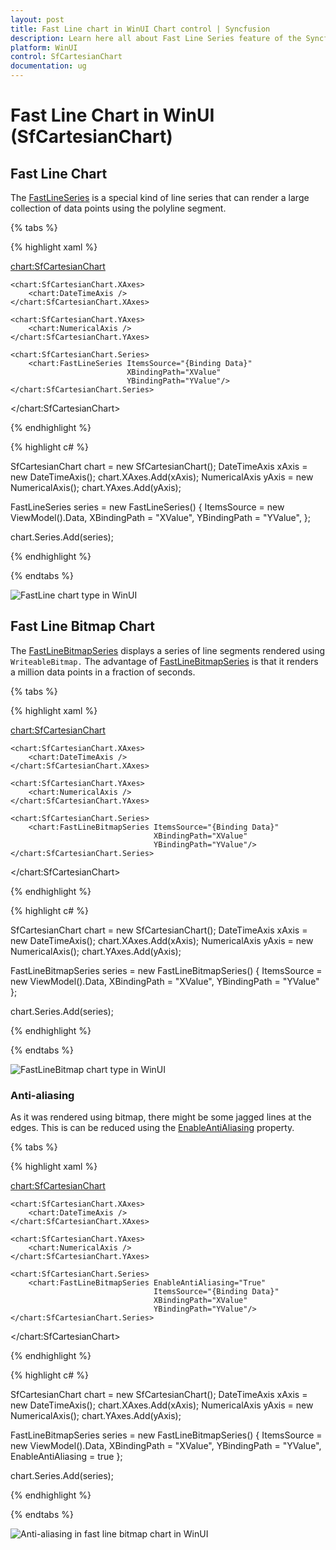 ```yaml
---
layout: post
title: Fast Line chart in WinUI Chart control | Syncfusion
description: Learn here all about Fast Line Series feature of the Syncfusion WinUI Chart control(SfCartesianChart) and more.
platform: WinUI
control: SfCartesianChart
documentation: ug
---
```


# Fast Line Chart in WinUI (SfCartesianChart)

## Fast Line Chart

The [FastLineSeries](https://help.syncfusion.com/cr/winui/Syncfusion.UI.Xaml.Charts.FastLineSeries.html) is a special kind of line series that can render a large collection of data points using the polyline segment. 

{% tabs %}

{% highlight xaml %}

<chart:SfCartesianChart>

    <chart:SfCartesianChart.XAxes>
        <chart:DateTimeAxis />
    </chart:SfCartesianChart.XAxes>

    <chart:SfCartesianChart.YAxes>
        <chart:NumericalAxis />
    </chart:SfCartesianChart.YAxes>  

    <chart:SfCartesianChart.Series>
        <chart:FastLineSeries ItemsSource="{Binding Data}" 
                              XBindingPath="XValue" 
                              YBindingPath="YValue"/>
    </chart:SfCartesianChart.Series>
</chart:SfCartesianChart>

{% endhighlight %}

{% highlight c# %}

SfCartesianChart chart = new SfCartesianChart();
DateTimeAxis xAxis = new DateTimeAxis();
chart.XAxes.Add(xAxis);
NumericalAxis yAxis = new NumericalAxis();
chart.YAxes.Add(yAxis);

FastLineSeries series = new FastLineSeries()
{
    ItemsSource = new ViewModel().Data,
    XBindingPath = "XValue",
    YBindingPath = "YValue",
};

chart.Series.Add(series);

{% endhighlight %}

{% endtabs %}

![FastLine chart type in WinUI](FastChart_images/fastline_chart.png)

## Fast Line Bitmap Chart

The [FastLineBitmapSeries](https://help.syncfusion.com/cr/winui/Syncfusion.UI.Xaml.Charts.FastLineBitmapSeries.html) displays a series of line segments rendered using `WriteableBitmap.` The advantage of [FastLineBitmapSeries](https://help.syncfusion.com/cr/winui/Syncfusion.UI.Xaml.Charts.FastLineBitmapSeries.html) is that it renders a million data points in a fraction of seconds.

{% tabs %}

{% highlight xaml %}

<chart:SfCartesianChart>

    <chart:SfCartesianChart.XAxes>
        <chart:DateTimeAxis />
    </chart:SfCartesianChart.XAxes>

    <chart:SfCartesianChart.YAxes>
        <chart:NumericalAxis />
    </chart:SfCartesianChart.YAxes>  

    <chart:SfCartesianChart.Series>
        <chart:FastLineBitmapSeries ItemsSource="{Binding Data}" 
                                    XBindingPath="XValue" 
                                    YBindingPath="YValue"/>
    </chart:SfCartesianChart.Series>

</chart:SfCartesianChart>

{% endhighlight %}

{% highlight c# %}

SfCartesianChart chart = new SfCartesianChart();
DateTimeAxis xAxis = new DateTimeAxis();
chart.XAxes.Add(xAxis);
NumericalAxis yAxis = new NumericalAxis();
chart.YAxes.Add(yAxis);

FastLineBitmapSeries series = new FastLineBitmapSeries()
{
    ItemsSource = new ViewModel().Data,
    XBindingPath = "XValue",
    YBindingPath = "YValue"
};

chart.Series.Add(series);

{% endhighlight %}

{% endtabs %}

![FastLineBitmap chart type in WinUI](FastChart_images/fastlinebitmap_chart.png)

### Anti-aliasing

As it was rendered using bitmap, there might be some jagged lines at the edges. This is can be reduced using the [EnableAntiAliasing](https://help.syncfusion.com/cr/winui/Syncfusion.UI.Xaml.Charts.FastLineBitmapSeries.html#Syncfusion_UI_Xaml_Charts_FastLineBitmapSeries_EnableAntiAliasing) property.

{% tabs %}

{% highlight xaml %}

<chart:SfCartesianChart>

    <chart:SfCartesianChart.XAxes>
        <chart:DateTimeAxis />
    </chart:SfCartesianChart.XAxes>

    <chart:SfCartesianChart.YAxes>
        <chart:NumericalAxis />
    </chart:SfCartesianChart.YAxes>  

    <chart:SfCartesianChart.Series>
        <chart:FastLineBitmapSeries EnableAntiAliasing="True" 
                                    ItemsSource="{Binding Data}" 
                                    XBindingPath="XValue" 
                                    YBindingPath="YValue"/>
    </chart:SfCartesianChart.Series>
    
</chart:SfCartesianChart>

{% endhighlight %}

{% highlight c# %}

SfCartesianChart chart = new SfCartesianChart();
DateTimeAxis xAxis = new DateTimeAxis();
chart.XAxes.Add(xAxis);
NumericalAxis yAxis = new NumericalAxis();
chart.YAxes.Add(yAxis);

FastLineBitmapSeries series = new FastLineBitmapSeries()
{
    ItemsSource = new ViewModel().Data,
    XBindingPath = "XValue",
    YBindingPath = "YValue",
    EnableAntiAliasing = true
};

chart.Series.Add(series);

{% endhighlight %}

{% endtabs %}

![Anti-aliasing in fast line bitmap chart in WinUI](FastChart_images/fastlinebitmap_chart_antialiasing.png)

